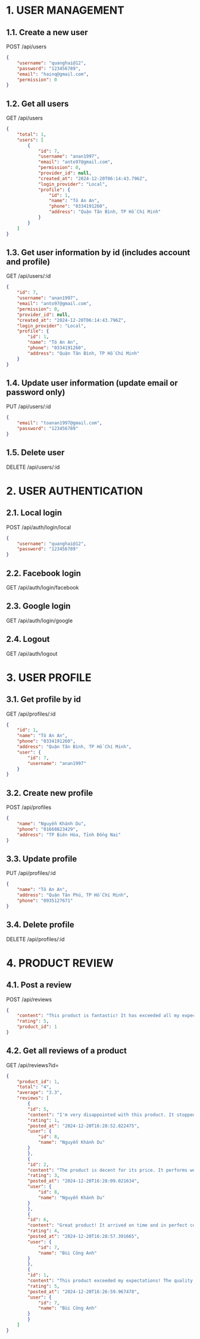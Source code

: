 # 1. USER MANAGEMENT
## 1.1. Create a new user
POST /api/users
```json
{
    "username": "quanghai@12",
    "password": "123456789",
    "email": "hainq@gmail.com",
    "permission": 0
}
```
## 1.2. Get all users
GET /api/users
```json
{
    "total": 1,
    "users": [
        {
            "id": 7,
            "username": "anan1997",
            "email": "anto97@gmail.com",
            "permission": 0,
            "provider_id": null,
            "created_at": "2024-12-20T06:14:43.796Z",
            "login_provider": "Local",
            "profile": {
                "id": 1,
                "name": "Tô An An",
                "phone": "0334191260",
                "address": "Quận Tân Bình, TP Hồ Chí Minh"
            }
        }
    ]
}
```
## 1.3. Get user information by id (includes account and profile)
GET /api/users/:id
```json
{
    "id": 7,
    "username": "anan1997",
    "email": "anto97@gmail.com",
    "permission": 0,
    "provider_id": null,
    "created_at": "2024-12-20T06:14:43.796Z",
    "login_provider": "Local",
    "profile": {
        "id": 1,
        "name": "Tô An An",
        "phone": "0334191260",
        "address": "Quận Tân Bình, TP Hồ Chí Minh"
    }
}
```
## 1.4. Update user information (update email or password only)
PUT /api/users/:id
```json
{
    "email": "toanan1997@gmail.com",
    "password": "123456789"
}
```

## 1.5. Delete user
DELETE /api/users/:id

# 2. USER AUTHENTICATION
## 2.1. Local login
POST /api/auth/login/local
```json
{
    "username": "quanghai@12",
    "password": "123456789"
}
```

## 2.2. Facebook login
GET /api/auth/login/facebook

## 2.3. Google login
GET /api/auth/login/google

## 2.4. Logout
GET /api/auth/logout

# 3. USER PROFILE
## 3.1. Get profile by id
GET /api/profiles/:id
```json
{
    "id": 1,
    "name": "Tô An An",
    "phone": "0334191260",
    "address": "Quận Tân Bình, TP Hồ Chí Minh",
    "user": {
        "id": 7,
        "username": "anan1997"
    }
}
```

## 3.2. Create new profile
POST /api/profiles
```json
{
    "name": "Nguyễn Khánh Du",
    "phone": "01668823429",
    "address": "TP Biên Hòa, Tỉnh Đồng Nai"
}
```

## 3.3. Update profile
PUT /api/profiles/:id
```json
{
    "name": "Tô An An",
    "address": "Quận Tân Phú, TP Hồ Chí Minh",
    "phone": "0935127671"
}
```

## 3.4. Delete profile
DELETE /api/profiles/:id

# 4. PRODUCT REVIEW

## 4.1. Post a review
POST /api/reviews
```json
{
    "content": "This product is fantastic! It has exceeded all my expectations. The performance is top-notch and it is very user-friendly. I highly recommend it to anyone looking for a high-quality product.",
    "rating": 5,
    "product_id": 1
}
```
## 4.2. Get all reviews of a product
GET /api/reviews?id=
```json
{
    "product_id": 1,
    "total": "4",
    "average": "3.3",
    "reviews": [
        {
        "id": 5,
        "content": "I'm very disappointed with this product. It stopped working after a week of use. The quality is poor and not worth the price. I would not recommend this to anyone.",
        "rating": 1,
        "posted_at": "2024-12-20T16:28:52.822475",
        "user": {
            "id": 8,
            "name": "Nguyễn Khánh Du"
        }
        },
        {
        "id": 2,
        "content": "The product is decent for its price. It performs well for basic tasks, but don't expect high-end features. The build quality is average, but it gets the job done. Overall, a good purchase if you're on a budget.",
        "rating": 3,
        "posted_at": "2024-12-20T16:28:09.021634",
        "user": {
            "id": 8,
            "name": "Nguyễn Khánh Du"
        }
        },
        {
        "id": 6,
        "content": "Great product! It arrived on time and in perfect condition. Easy to set up and use. I am very satisfied with my purchase and would buy again.",
        "rating": 4,
        "posted_at": "2024-12-20T16:28:57.391665",
        "user": {
            "id": 7,
            "name": "Bùi Công Anh"
        }
        },
        {
        "id": 1,
        "content": "This product exceeded my expectations! The quality is excellent and it works perfectly. Highly recommend to anyone looking for a reliable and well-made product.",
        "rating": 5,
        "posted_at": "2024-12-20T16:26:59.967478",
        "user": {
            "id": 7,
            "name": "Bùi Công Anh"
        }
        }
    ]
}
```